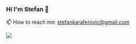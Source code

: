 ### Hi I'm Stefan 👋

📫 How to reach me: [stefankaraferovic@gmail.com](stefankaraferovic@gmail.com)

![](https://www.flaticon.com/free-icon/javascript_919828?term=javascript%20logo&page=1&position=1Code-JavaScript-informational?style=flat&logo=<LOGO_NAME>&logoColor=white&color=2bbc8a)

<!--
**stefank-29/stefank-29** is a ✨ _special_ ✨ repository because its `README.md` (this file) appears on your GitHub profile.

Here are some ideas to get you started:

- 🔭 I’m currently working on ...
- 🌱 I’m currently learning ...
- 👯 I’m looking to collaborate on ...
- 🤔 I’m looking for help with ...
- 💬 Ask me about ...
- 📫 How to reach me: ...
- 😄 Pronouns: ...
- ⚡ Fun fact: ...
-->
